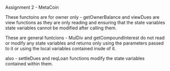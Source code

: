 Assignment 2 - MetaCoin

These functoins are for owner only - 
getOwnerBalance and viewDues are view functions as they are only reading and ensuring that the state variables state variables cannot be modified after calling them.

These are general funtcions - 
MulDiv and getCompoundInterest do not read or modify any state variables and returns only using the parameters passed to it or using the local variables contained insde of it.

also - settleDues and reqLoan functions modify the state variables contained within them.
